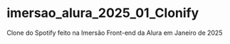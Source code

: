 # imersao_alura_2025_01_Clonify
Clone do Spotify feito na Imersão Front-end da Alura em Janeiro de 2025
